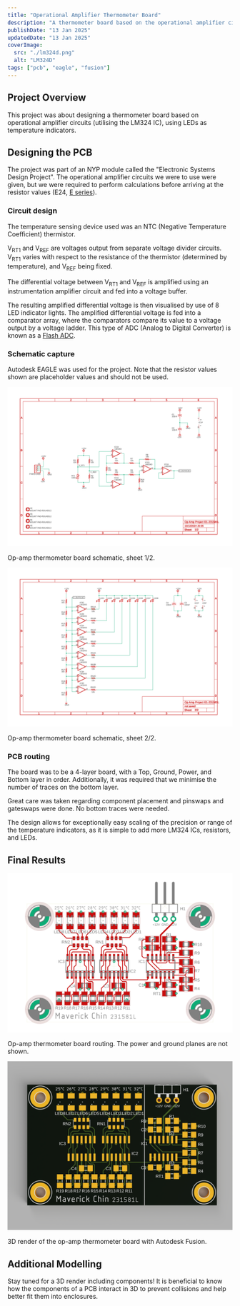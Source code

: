 ```yaml
---
title: "Operational Amplifier Thermometer Board"
description: "A thermometer board based on the operational amplifier circuits with LED temperature indicators."
publishDate: "13 Jan 2025"
updatedDate: "13 Jan 2025"
coverImage:
  src: "./lm324d.png"
  alt: "LM324D"
tags: ["pcb", "eagle", "fusion"]
---
```


## Project Overview
This project was about designing a thermometer board based on operational amplifier circuits (utilising the LM324 IC), using LEDs as temperature indicators. 

## Designing the PCB
The project was part of an NYP module called the "Electronic Systems Design Project". The operational amplifier circuits we were to use were given, but we were required to perform calculations before arriving at the resistor values (E24, [E series](https://en.wikipedia.org/wiki/E_series_of_preferred_numbers)).

### Circuit design
The temperature sensing device used was an NTC (Negative Temperature Coefficient) thermistor.

V<sub>RT1</sub> and V<sub>REF</sub> are voltages output from separate voltage divider circuits. V<sub>RT1</sub> varies with respect to the resistance of the thermistor (determined by temperature), and V<sub>REF</sub> being fixed.

The differential voltage between V<sub>RT1</sub> and V<sub>REF</sub> is amplified using an instrumentation amplifier circuit and fed into a voltage buffer.

The resulting amplified differential voltage is then visualised by use of 8 LED indicator lights. The amplified differential voltage is fed into a comparator array, where the comparators compare its value to a voltage output by a voltage ladder. This type of ADC (Analog to Digital Converter) is known as a [Flash ADC](https://en.wikipedia.org/wiki/Flash_ADC).

### Schematic capture
Autodesk EAGLE was used for the project. Note that the resistor values shown are placeholder values and should not be used.
<div class="relative w-full">

  ![Op-amp thermometer board schematic sheet 1 of 2](op_amp_thermometer_board_schematic_1.png)
  <p class="text-center mt-[-24px] italic">Op-amp thermometer board schematic, sheet 1/2.</p>
</div>
<div class="relative w-full">

  ![Op-amp thermometer board schematic sheet 2 of 2](op_amp_thermometer_board_schematic_2.png)
  <p class="text-center mt-[-24px] italic">Op-amp thermometer board schematic, sheet 2/2.</p>
</div>

### PCB routing
The board was to be a 4-layer board, with a Top, Ground, Power, and Bottom layer in order. Additionally, it was required that we minimise the number of traces on the bottom layer.

Great care was taken regarding component placement and pinswaps and gateswaps were done. No bottom traces were needed.

The design allows for exceptionally easy scaling of the precision or range of the temperature indicators, as it is simple to add more LM324 ICs, resistors, and LEDs.

## Final Results
<div class="relative w-full">

  ![Op-amp thermometer board routing](op_amp_thermometer_board.png)
  <p class="text-center mt-[-24px] italic">Op-amp thermometer board routing. The power and ground planes are not shown.</p>
</div>

<div class="relative w-full">

  ![Op-amp thermometer board routing](op_amp_thermometer_board_3d.png)
  <p class="text-center mt-[-24px] italic">3D render of the op-amp thermometer board with Autodesk Fusion.</p>
</div>

## Additional Modelling
Stay tuned for a 3D render including components! It is beneficial to know how the components of a PCB interact in 3D to prevent collisions and help better fit them into enclosures.